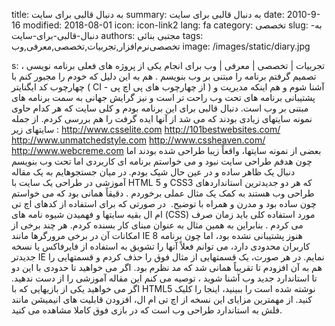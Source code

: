 title: به دنبال قالبی برای سایت
summary: به دنبال قالبی برای سایت
date: 2010-9-16
modified: 2018-08-01
icon:  icon-link2
lang: fa
category: تخصصی
slug: به-دنبال-قالبی-برای-سایت
authors: مجتبی بنائی
tags: تخصصی‌نرم‌افزار,تجربیات,تخصصی,معرفی,وب
image: /images/static/diary.jpg

s: تجربیات | تخصصی | معرفی | وب برای انجام یکی از پروژه های فعلی برنامه نویسی ، تصمیم گرفتم برنامه را مبتنی بر وب بنویسم . هم به این دلیل که خودم را مجبور کنم با چهارچوب کد ایگنایتر ( CI - از چهارچوب های پی اچ پی ) آشنا شوم و هم اینکه مدیریت و پشتیبانی برنامه های تحت وب راحت تر است و نیز گرایش جهانی به سمت برنامه های مبتنی بر وب است.  دنبال قالبی برای این برنامه بودم و کلی سایت که هر کدام حاوی نمونه سایتهای زیادی بودند که می شد از آنها ایده گرفت را هم بررسی کردم. از جمله سایتهای زیر :  http://www.csselite.com  http://101bestwebsites.com/  http://www.unmatchedstyle.com http://www.cssheaven.com/  http://www.webcreme.com       بعضی از نمونه سایتها، واقعاً زیبا طراحی شده بودند اما چون هدفم طراحی سایت نبود و می خواستم برنامه ای کاربردی اما تحت وب بنویسم دنبال یک ظاهر ساده و در عین حال شیک بودم. در میان جستجوهایم به یک مقاله آموزشی در طراحی یک سایت با HTML 5 و CSS3  که هر دو جدیدترین استانداردهای طراحی وب هستند به کمک یک مثال عملی برخوردم . دقیقاً همانی بود که می خواستم چون ساده بود و مدرن و همراه با توضیح.  در صورتی که برای استفاده از کدهای اچ تی ام ال بقیه سایتها و فهمیدن شیوه نامه های (CSS) مورد استفاده کلی باید زمان صرف می کردم . بنابراین به همین مثال به عنوان مبنای کار بسنده کردم. هر چند برخی از امکانات آن در برخی مرورگرها مانند IE 8 هنوز پشتیبانی نشده بود، اما چون برنامه کاربران محدودی دارد، می توانم فعلاً آنها را تشویق به استفاده از فایرفاکس یا نسخه جدیدتر IE نمایم.  در هر صورت، یک قسمتهایی از مثال فوق را حذف کردم و قسمتهایی را هم به آن افزودم تا تقریباً همانی شد که مد نظرم بود.  اگر می خواهید تا حدودی با این دو تا استاندارد جدید وب آشنا شوید ، توصیه می کنم این مقاله آموزشی را از دست ندهید.  اگر می خواهید یکی از بازیهایی که با HTML5 نوشته شده است را ببینید، اینجا را کلیک کنید. از مهمترین مزایای این نسخه از اچ تی ام ال، افزودن قابلیت های انیمیشن مانند فلش به استاندارد طراحی وب است که در بازی فوق کاملا مشاهده می کنید.
